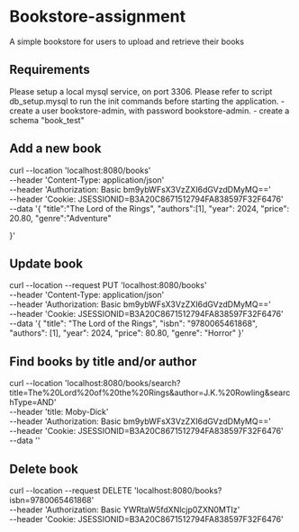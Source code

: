 # Bookstore-assignment
A simple bookstore for users to upload and retrieve their books

## Requirements ##
Please setup a local mysql service, on port 3306.
Please refer to script db_setup.mysql to run the init commands before starting the application.
	- create a user bookstore-admin, with password bookstore-admin.
	- create a schema "book_test"

## Add a new book ##
curl --location 'localhost:8080/books' \
--header 'Content-Type: application/json' \
--header 'Authorization: Basic bm9ybWFsX3VzZXI6dGVzdDMyMQ==' \
--header 'Cookie: JSESSIONID=B3A20C8671512794FA838597F32F6476' \
--data '{
    "title":"The Lord of the Rings",
    "authors":[1],
    "year": 2024,
    "price": 20.80,
    "genre":"Adventure"

}'

## Update book ##
curl --location --request PUT 'localhost:8080/books' \
--header 'Content-Type: application/json' \
--header 'Authorization: Basic bm9ybWFsX3VzZXI6dGVzdDMyMQ==' \
--header 'Cookie: JSESSIONID=B3A20C8671512794FA838597F32F6476' \
--data '{
    "title": "The Lord of the Rings",
    "isbn": "9780065461868",
    "authors": [1],
    "year": 2024,
    "price": 80.80,
    "genre": "Horror"
}'
## Find books by title and/or author ##
curl --location 'localhost:8080/books/search?title=The%20Lord%20of%20the%20Rings&author=J.K.%20Rowling&searchType=AND' \
--header 'title: Moby-Dick' \
--header 'Authorization: Basic bm9ybWFsX3VzZXI6dGVzdDMyMQ==' \
--header 'Cookie: JSESSIONID=B3A20C8671512794FA838597F32F6476' \
--data ''

## Delete book ##
curl --location --request DELETE 'localhost:8080/books?isbn=9780065461868' \
--header 'Authorization: Basic YWRtaW5fdXNlcjp0ZXN0MTIz' \
--header 'Cookie: JSESSIONID=B3A20C8671512794FA838597F32F6476'
